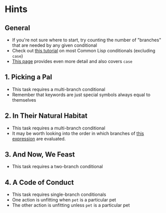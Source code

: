 # Hints

## General

- If you're not sure where to start, try counting the number of "branches" that
  are needed by any given conditional
- Check out [this
  tutorial](https://riptutorial.com/common-lisp/example/11082/conditional-constructs)
  on most Common Lisp conditionals (excluding `case`)
- [This page](https://www.cs.cmu.edu/Groups/AI/html/cltl/clm/node84.html)
  provides even more detail and also covers `case`

## 1. Picking a Pal

- This task requires a multi-branch conditional
- Remember that keywords are just special symbols always equal to themselves

## 2. In Their Natural Habitat

- This task requires a multi-branch conditional
- It may be worth looking into the order in which branches of [this
  expression](http://www.lispworks.com/documentation/HyperSpec/Body/m_cond.htm) are evaluated.

## 3. And Now, We Feast

- This task requires a two-branch conditional

## 4. A Code of Conduct

- This task requires single-branch conditionals
- One action is unfitting when `pet` is a particular pet
- The other action is unfitting unless `pet` is a particular pet